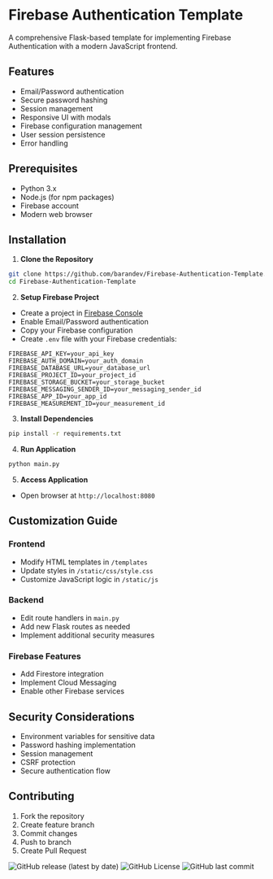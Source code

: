 # Firebase Authentication Template

A comprehensive Flask-based template for implementing Firebase Authentication with a modern JavaScript frontend.

## Features

- Email/Password authentication
- Secure password hashing
- Session management
- Responsive UI with modals
- Firebase configuration management
- User session persistence
- Error handling

## Prerequisites

- Python 3.x
- Node.js (for npm packages)
- Firebase account
- Modern web browser

## Installation

1. **Clone the Repository**
```bash
git clone https://github.com/barandev/Firebase-Authentication-Template.git
cd Firebase-Authentication-Template
```

2. **Setup Firebase Project**
  - Create a project in [Firebase Console](https://console.firebase.google.com)
  - Enable Email/Password authentication
  - Copy your Firebase configuration
  - Create `.env` file with your Firebase credentials:
```env
FIREBASE_API_KEY=your_api_key
FIREBASE_AUTH_DOMAIN=your_auth_domain
FIREBASE_DATABASE_URL=your_database_url
FIREBASE_PROJECT_ID=your_project_id
FIREBASE_STORAGE_BUCKET=your_storage_bucket
FIREBASE_MESSAGING_SENDER_ID=your_messaging_sender_id
FIREBASE_APP_ID=your_app_id
FIREBASE_MEASUREMENT_ID=your_measurement_id
```

3. **Install Dependencies**
```bash
pip install -r requirements.txt
```

4. **Run Application**
```bash
python main.py
```

5. **Access Application**
- Open browser at `http://localhost:8080`

## Customization Guide

### Frontend
- Modify HTML templates in `/templates`
- Update styles in `/static/css/style.css`
- Customize JavaScript logic in `/static/js`

### Backend
- Edit route handlers in `main.py`
- Add new Flask routes as needed
- Implement additional security measures

### Firebase Features
- Add Firestore integration
- Implement Cloud Messaging
- Enable other Firebase services

## Security Considerations

- Environment variables for sensitive data
- Password hashing implementation
- Session management
- CSRF protection
- Secure authentication flow

## Contributing

1. Fork the repository
2. Create feature branch
3. Commit changes
4. Push to branch
5. Create Pull Request

![GitHub release (latest by date)](https://img.shields.io/github/v/release/barandev/Firebase-Authentication-Template?style=for-the-badge)
![GitHub License](https://img.shields.io/github/license/barandev/Firebase-Authentication-Template?style=for-the-badge)
![GitHub last commit](https://img.shields.io/github/last-commit/barandev/Firebase-Authentication-Template?style=for-the-badge)
